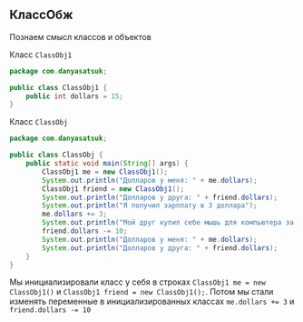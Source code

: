 ## КлассОбж
Познаем смысл классов и объектов

Класс `ClassObj1`
```java
package com.danyasatsuk;

public class ClassObj1 {
    public int dollars = 15;
}
```

Класс `ClassObj`
```java
package com.danyasatsuk;

public class ClassObj {
    public static void main(String[] args) {
        ClassObj1 me = new ClassObj1();
        System.out.println("Долларов у меня: " + me.dollars);
        ClassObj1 friend = new ClassObj1();
        System.out.println("Долларов у друга: " + friend.dollars);
        System.out.println("Я получил зарплату в 3 доллара");
        me.dollars += 3;
        System.out.println("Мой друг купил себе мышь для компьютера за 10 долларов");
        friend.dollars -= 10;
        System.out.println("Долларов у меня: " + me.dollars);
        System.out.println("Долларов у друга: " + friend.dollars);
    }
}
```

Мы инициализировали класс у себя в строках `ClassObj1 me = new ClassObj1()` и `ClassObj1 friend = new ClassObj1();`. Потом мы стали изменять переменные в инициализированных классах `me.dollars += 3` и `friend.dollars -= 10`